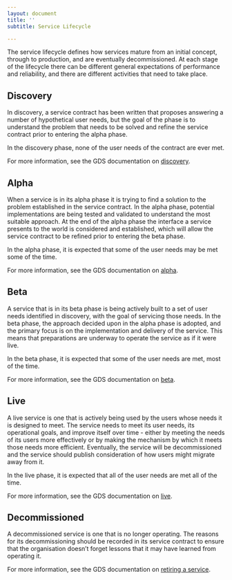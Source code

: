 ```yaml
---
layout: document
title: ''
subtitle: Service Lifecycle

---
```

The service lifecycle defines how services mature from an initial
concept, through to production, and are eventually decommissioned. At
each stage of the lifecycle there can be different general
expectations of performance and reliability, and there are different
activities that need to take place.

## Discovery

In discovery, a service contract has been written that proposes
answering a number of hypothetical user needs, but the goal of the
phase is to understand the problem that needs to be solved and refine
the service contract prior to entering the alpha phase.

In the discovery phase, none of the user needs of the contract are ever met.

For more information, see the GDS documentation on [discovery](https://www.gov.uk/service-manual/agile-delivery/how-the-discovery-phase-works).

## Alpha

When a service is in its alpha phase it is trying to find a solution
to the problem established in the service contract. In the alpha
phase, potential implementations are being tested and validated to
understand the most suitable approach. At the end of the alpha phase
the interface a service presents to the world is considered and
established, which will allow the service contract to be refined prior
to entering the beta phase.

In the alpha phase, it is expected that some of the user needs may be
met some of the time.

For more information, see the GDS documentation on [alpha](https://www.gov.uk/service-manual/agile-delivery/how-the-alpha-phase-works).

## Beta

A service that is in its beta phase is being actively built to a set
of user needs identified in discovery, with the goal of servicing
those needs. In the beta phase, the approach decided upon in the alpha
phase is adopted, and the primary focus is on the implementation and
delivery of the service. This means that preparations are underway to
operate the service as if it were live.

In the beta phase, it is expected that some of the user needs are met,
most of the time.

For more information, see the GDS documentation on [beta](https://www.gov.uk/service-manual/agile-delivery/how-the-beta-phase-works).

## Live

A live service is one that is actively being used by the users whose
needs it is designed to meet. The service needs to meet its user
needs, its operational goals, and improve itself over time - either by
meeting the needs of its users more effectively or by making the
mechanism by which it meets those needs more efficient. Eventually,
the service will be decommissioned and the service should publish
consideration of how users might migrate away from it.

In the live phase, it is expected that all of the user needs are met
all of the time.

For more information, see the GDS documentation on [live](https://www.gov.uk/service-manual/agile-delivery/how-the-live-phase-works).

## Decommissioned

A decommissioned service is one that is no longer operating. The
reasons for its decommissioning should be recorded in its service
contract to ensure that the organisation doesn’t forget lessons that
it may have learned from operating it.

For more information, see the GDS documentation on [retiring a service](https://www.gov.uk/service-manual/agile-delivery/retiring-your-service).